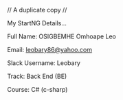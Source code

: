 // A duplicate copy //

My StartNG Details...

Full Name: OSIGBEMHE Omhoape Leo

Email: leobary86@yahoo.com

Slack Username: Leobary

Track: Back End (BE)

Course: C# (c-sharp)
